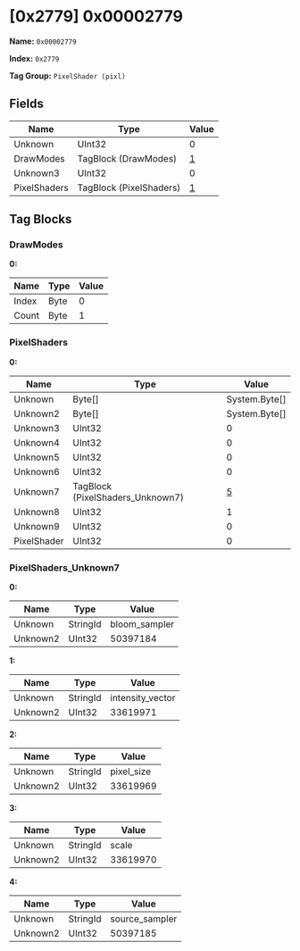# [0x2779] 0x00002779

**Name:** ```0x00002779```

**Index:** ```0x2779```

**Tag Group:** ```PixelShader (pixl)```

## Fields

Name	| Type	| Value
---	|---	|---	|
Unknown	|UInt32	|0
DrawModes	|TagBlock (DrawModes)	|[1](#drawmodes)
Unknown3	|UInt32	|0
PixelShaders	|TagBlock (PixelShaders)	|[1](#pixelshaders)


## Tag Blocks

### DrawModes

**0:**

Name	| Type	| Value
---	|---	|---	|
Index	|Byte	|0
Count	|Byte	|1


### PixelShaders

**0:**

Name	| Type	| Value
---	|---	|---	|
Unknown	|Byte[]	|System.Byte[]
Unknown2	|Byte[]	|System.Byte[]
Unknown3	|UInt32	|0
Unknown4	|UInt32	|0
Unknown5	|UInt32	|0
Unknown6	|UInt32	|0
Unknown7	|TagBlock (PixelShaders_Unknown7)	|[5](#pixelshaders_unknown7)
Unknown8	|UInt32	|1
Unknown9	|UInt32	|0
PixelShader	|UInt32	|0


### PixelShaders_Unknown7

**0:**

Name	| Type	| Value
---	|---	|---	|
Unknown	|StringId	|bloom_sampler
Unknown2	|UInt32	|50397184


**1:**

Name	| Type	| Value
---	|---	|---	|
Unknown	|StringId	|intensity_vector
Unknown2	|UInt32	|33619971


**2:**

Name	| Type	| Value
---	|---	|---	|
Unknown	|StringId	|pixel_size
Unknown2	|UInt32	|33619969


**3:**

Name	| Type	| Value
---	|---	|---	|
Unknown	|StringId	|scale
Unknown2	|UInt32	|33619970


**4:**

Name	| Type	| Value
---	|---	|---	|
Unknown	|StringId	|source_sampler
Unknown2	|UInt32	|50397185


